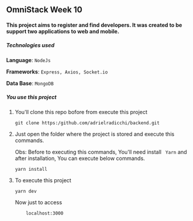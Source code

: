 ## OmniStack Week 10

#### This project aims to register and find developers. It was created to be support two applications to web and mobile.

##### Technologies used
 
**Language**:
        ```
        NodeJs
        ```

**Frameworks**:
        ```
        Express,
        Axios,
        Socket.io
        ```

**Data Base**: 
        ```
        MongoDB
        ```

##### You use this project

1. You'll clone this repo bofore from execute this project 

    ``` 
    git clone https:/github.com/adrielradicchi/backend.git 
    ```

2. Just open the folder where the project is stored and execute this commands.

    Obs: Before to executing this commands, You'll need install ``` Yarn``` and after installation, You can execute below commands. 

    ``` 
    yarn install 
    ```
3. To execute this project 

    ``` 
    yarn dev 
    ```

    Now just to access
    ```
        localhost:3000
    ```
